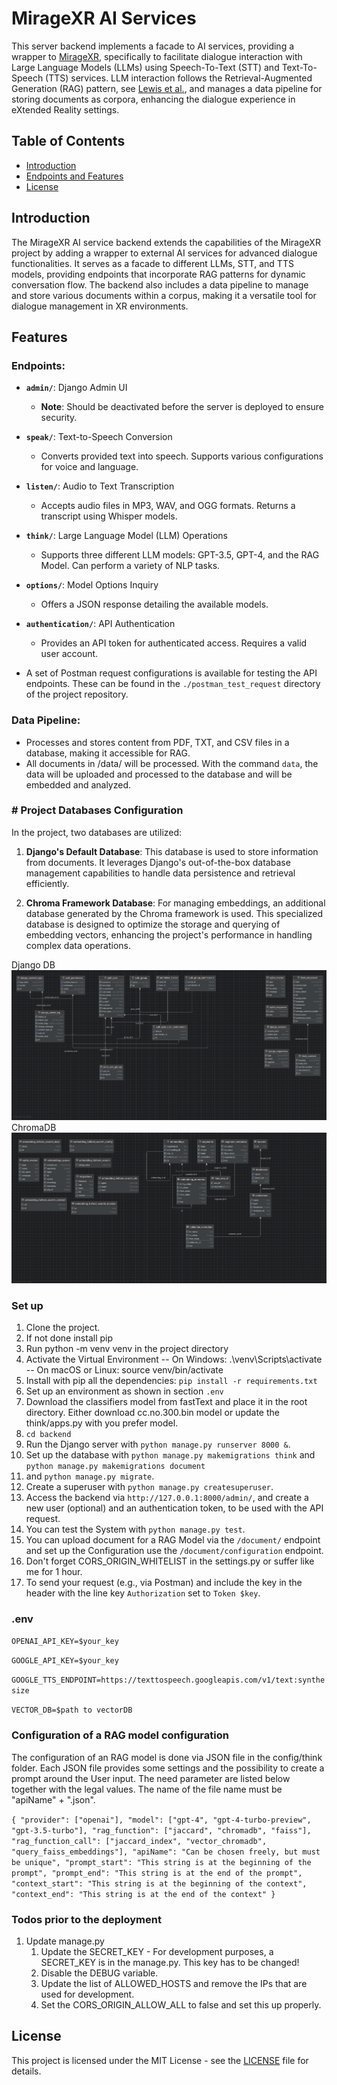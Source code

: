 # MirageXR AI Services

This server backend implements a facade to AI services, providing a wrapper to [MirageXR](https://github.com/WEKIT-ECS/MIRAGE-XR), 
specifically to facilitate dialogue interaction with Large Language Models (LLMs) using Speech-To-Text (STT) and Text-To-Speech 
(TTS) services. LLM interaction follows the Retrieval-Augmented Generation (RAG) pattern, see [Lewis et al.](https://arxiv.org/abs/2005.11401),
and manages a data pipeline for storing documents as corpora, enhancing the dialogue experience in eXtended Reality settings.

## Table of Contents

- [Introduction](#introduction)
- [Endpoints and Features](#features)
- [License](#license)

## Introduction

The MirageXR AI service backend extends the capabilities of the MirageXR project by adding a wrapper to external AI services 
for advanced dialogue functionalities. It serves as a facade to different LLMs, STT, and TTS models, providing endpoints 
that incorporate RAG patterns for dynamic conversation flow. The backend also includes a data pipeline to manage and store 
various documents within a corpus, making it a versatile tool for dialogue management in XR environments.

## Features

### Endpoints:

- **`admin/`**: Django Admin UI
  - **Note**: Should be deactivated before the server is deployed to ensure security.
- **`speak/`**: Text-to-Speech Conversion
  - Converts provided text into speech. Supports various configurations for voice and language.
- **`listen/`**: Audio to Text Transcription
  - Accepts audio files in MP3, WAV, and OGG formats. Returns a transcript using Whisper models.
- **`think/`**: Large Language Model (LLM) Operations
  - Supports three different LLM models: GPT-3.5, GPT-4, and the RAG Model. Can perform a variety of NLP tasks.
- **`options/`**: Model Options Inquiry
  - Offers a JSON response detailing the available models.
- **`authentication/`**: API Authentication
  - Provides an API token for authenticated access. Requires a valid user account.

- A set of Postman request configurations is available for testing the API endpoints. These can be found in the `./postman_test_request` directory of the project repository.


### Data Pipeline:

- Processes and stores content from PDF, TXT, and CSV files in a database, making it accessible for RAG. 
- All documents in /data/ will be processed. With the command `data`, the data will be uploaded  and processed to the database and will be embedded and analyzed.

### # Project Databases Configuration

In the project, two databases are utilized:

1. **Django's Default Database**: This database is used to store information from documents. It leverages Django's out-of-the-box database management capabilities to handle data persistence and retrieval efficiently.

2. **Chroma Framework Database**: For managing embeddings, an additional database generated by the Chroma framework is used. This specialized database is designed to optimize the storage and querying of embedding vectors, enhancing the project's performance in handling complex data operations.



Django DB 
![DjangoDB.png](readMe/DjangoDB.png)
ChromaDB
![chromaDB.png](readMe/chromaDB.png)

### Set up
1. Clone the project.
2. If not done install pip
3. Run python -m venv venv in the project directory
4. Activate the Virtual Environment -- On Windows: .\venv\Scripts\activate -- On macOS or Linux: source venv/bin/activate
5. Install with pip all the dependencies: `pip install -r requirements.txt`
6. Set up an environment as shown in section `.env`
7. Download the classifiers model from fastText and place it in the root directory. Either download cc.no.300.bin model 
or update the think/apps.py with you prefer model.
8. `cd backend`
9. Run the Django server with `python manage.py runserver 8000 &`.
10. Set up the database with `python manage.py makemigrations think` and `python manage.py makemigrations document`
11. and `python manage.py migrate`.
12. Create a superuser with `python manage.py createsuperuser`.
13. Access the backend via `http://127.0.0.1:8000/admin/`, and create a new user (optional) and an authentication token, to be used with the API request.
14. You can test the System with `python manage.py test`. 
15. You can upload document for a RAG Model via the `/document/` endpoint and set up the Configuration use the `/document/configuration` endpoint.
16. Don't forget CORS_ORIGIN_WHITELIST in the settings.py or suffer like me for 1 hour. 
17. To send your request (e.g., via Postman) and include the key in the header with the line key `Authorization` set to `Token $key`.

### .env

`OPENAI_API_KEY=$your_key`

`GOOGLE_API_KEY=$your_key`

`GOOGLE_TTS_ENDPOINT=https://texttospeech.googleapis.com/v1/text:synthesize`

`VECTOR_DB=$path to vectorDB`

### Configuration of a RAG model configuration
The configuration of an RAG model is done via JSON file in the config/think folder. Each JSON file provides some settings 
and the possibility to create a prompt around the User input. The need parameter are listed below together with the legal 
values. The name of the file name must be "apiName" + ".json". 

` {
  "provider": ["openai"],
  "model": ["gpt-4", "gpt-4-turbo-preview", "gpt-3.5-turbo"],
  "rag_function": ["jaccard", "chromadb", "faiss"],
  "rag_function_call": ["jaccard_index", "vector_chromadb", "query_faiss_embeddings"],
  "apiName": "Can be chosen freely, but must be unique",
  "prompt_start": "This string is at the beginning of the prompt",
  "prompt_end": "This string is at the end of the prompt",
  "context_start": "This string is at the beginning of the context",
  "context_end": "This string is at the end of the context"
}
`

### Todos prior to the deployment
1. Update manage.py
   1. Update the SECRET_KEY - For development purposes, a SECRET_KEY is in the manage.py. This key has to be changed!
   2. Disable the DEBUG variable.
   3. Update the list of ALLOWED_HOSTS and remove the IPs that are used for development.
   4. Set the CORS_ORIGIN_ALLOW_ALL to false and set this up properly.

## License

This project is licensed under the MIT License - see the [LICENSE](readMe/License.md) file for details.
